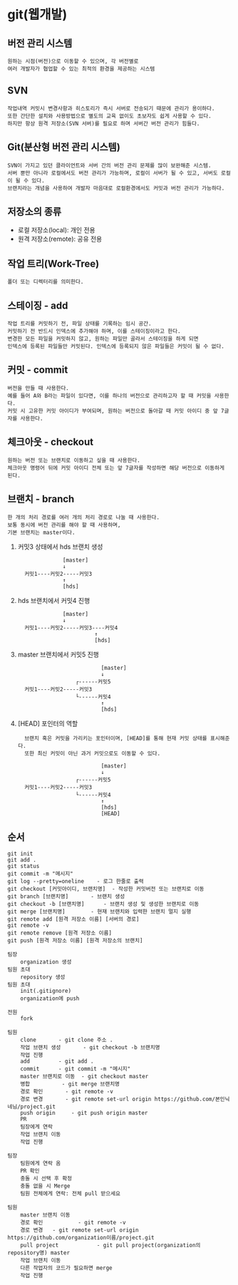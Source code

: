 # git(웹개발)

## 버전 관리 시스템
	원하는 시점(버전)으로 이동할 수 있으며, 각 버전별로 
	여러 개발자가 협업할 수 있는 최적의 환경을 제공하는 시스템

## SVN
	작업내역 커밋시 변경사항과 히스토리가 즉시 서버로 전송되기 때문에 관리가 용이하다.
	또한 간단한 설치와 사용방법으로 별도의 교육 없이도 초보자도 쉽게 사용할 수 있다.
	하지만 항상 원격 저장소(SVN 서버)를 필요로 하며 서버간 버전 관리가 힘들다.

## Git(분산형 버전 관리 시스템)
	SVN이 가지고 있던 클라이언트와 서버 간의 버전 관리 문제를 많이 보완해준 시스템.
	서버 뿐만 아니라 로컬에서도 버전 관리가 가능하며, 로컬이 서버가 될 수 있고, 서버도 로컬이 될 수 있다.
	브랜치라는 개념을 사용하여 개발자 마음대로 로컬환경에서도 커밋과 버전 관리가 가능하다.

## 저장소의 종류
- 로컬 저장소(local): 개인 전용
- 원격 저장소(remote): 공유 전용

## 작업 트리(Work-Tree)
	폴더 또는 디렉터리를 의미한다.

## 스테이징 - add
	작업 트리를 커밋하기 전, 파일 상태를 기록하는 임시 공간.
	커밋하기 전 반드시 인덱스에 추가해야 하며, 이를 스테이징이라고 한다.
	변경한 모든 파일을 커밋하지 않고, 원하는 파일만 골라서 스테이징을 하게 되면
	인덱스에 등록된 파일들만 커밋된다. 인덱스에 등록되지 않은 파일들은 커밋이 될 수 없다.

## 커밋 - commit
	버전을 만들 때 사용한다.
	예를 들어 A와 B라는 파일이 있다면, 이를 하나의 버전으로 관리하고자 할 때 커밋을 사용한다.
	커밋 시 고유한 커밋 아이디가 부여되며, 원하는 버전으로 돌아갈 때 커밋 아이디 중 앞 7글자를 사용한다.

## 체크아웃 - checkout
	원하는 버전 또는 브랜치로 이동하고 싶을 때 사용한다.
	체크아웃 명령어 뒤에 커밋 아이디 전체 또는 앞 7글자를 작성하면 해당 버전으로 이동하게 된다.


## 브랜치 - branch
	한 개의 처리 경로를 여러 개의 처리 경로로 나눌 때 사용한다.
	보통 동시에 버전 관리를 해야 할 때 사용하며,
	기본 브랜치는 master이다.
   
   1. 커밋3 상태에서 hds 브랜치 생성
   
                        [master]
                        ↓
            커밋1----커밋2-----커밋3
                        ↑
                        [hds]
              

   2. hds 브랜치에서 커밋4 진행
   
                        [master]
                        ↓
            커밋1----커밋2-----커밋3----커밋4
                                  ↑
                                  [hds]
                     
   3. master 브랜치에서 커밋5 진행
   
                                    [master]
                                    ↓
                            ┌------커밋5
            커밋1----커밋2-----커밋3
                            └------커밋4
                                    ↑
                                    [hds]   
                        
   4. [HEAD] 포인터의 역할

            브랜치 혹은 커밋을 가리키는 포인터이며, [HEAD]를 통해 현재 커밋 상태를 표시해준다.
            또한 최신 커밋이 아닌 과거 커밋으로도 이동할 수 있다.

                                    [master]
                                    ↓
                            ┌------커밋5
            커밋1----커밋2-----커밋3
                            └------커밋4
                                    ↑
                                    [hds]
                                    [HEAD]

## 순서
	git init
	git add .
	git status
	git commit -m "메시지"
	git log --pretty=oneline	- 로그 한줄로 출력
	git checkout [커밋아이디, 브랜치명]	- 작성한 커밋버전 또는 브랜치로 이동
	git branch [브랜치명]		- 브랜치 생성
	git checkout -b [브랜치명]		- 브랜치 생성 및 생성한 브랜치로 이동
	git merge [브랜치명]		- 현재 브랜치와 입력한 브랜치 멀지 실행
	git remote add [원격 저장소 이름] [서버의 경로]
	git remote -v
	git remote remove [원격 저장소 이름]
	git push [원격 저장소 이름] [원격 저장소의 브랜치]

    팀장
        organization 생성
    팀원 초대
        repository 생성
    팀원 초대
        init(.gitignore)
        organization에 push

    전원
        fork

    팀원
        clone		- git clone 주소 .
        작업 브랜치 생성		- git checkout -b 브랜치명
        작업 진행		
        add			- git add .
        commit		- git commit -m "메시지"
        master 브랜치로 이동	- git checkout master
        병합			- git merge 브랜치명
        경로 확인		- git remote -v
        경로 변경		- git remote set-url origin https://github.com/본인닉네님/project.git
        push origin		- git push origin master
        PR
        팀장에게 연락
        작업 브랜치 이동
        작업 진행

    팀장
        팀원에게 연락 옴
        PR 확인
        충돌 시 선택 후 확정
        충돌 없을 시 Merge
        팀원 전체에게 연락: 전체 pull 받으세요

    팀원
        master 브랜치 이동
        경로 확인			- git remote -v
        경로 변경	- git remote set-url origin https://github.com/organization이름/project.git
        pull project			- git pull project(organization의 repository명) master
        작업 브랜치 이동
        다른 작업자의 코드가 필요하면 merge
        작업 진행
